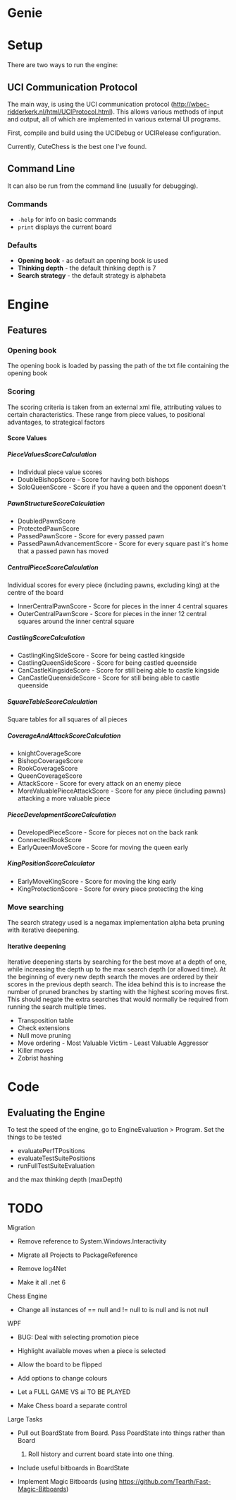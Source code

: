 # Genie #

# Setup #

There are two ways to run the engine:

## UCI Communication Protocol ##

The main way, is using the UCI communication protocol (http://wbec-ridderkerk.nl/html/UCIProtocol.html). This allows various methods of input and output, all of which are implemented in various external UI programs. 

First, compile and build using the UCIDebug or UCIRelease configuration.

Currently, CuteChess is the best one I've found.

## Command Line ##

It can also be run from the command line (usually for debugging).

### Commands ###

* `-help` for info on basic commands
* `print` displays the current board

### Defaults ###

* **Opening book** - as default an opening book is used
* **Thinking depth** - the default thinking depth is 7 
* **Search strategy** - the default strategy is alphabeta

# Engine #

## Features ##

### Opening book ###

The opening book is loaded by passing the path of the txt file containing the opening book

### Scoring ###

The scoring criteria is taken from an external xml file, attributing values to certain characteristics.
These range from piece values, to positional advantages, to strategical factors

#### Score Values ####

##### PieceValuesScoreCalculation #####

* Individual piece value scores
* DoubleBishopScore - Score for having both bishops
* SoloQueenScore - Score if you have a queen and the opponent doesn't

##### PawnStructureScoreCalculation #####

* DoubledPawnScore
* ProtectedPawnScore
* PassedPawnScore - Score for every passed pawn
* PassedPawnAdvancementScore - Score for every square past it's home that a passed pawn has moved

##### CentralPieceScoreCalculation #####

Individual scores for every piece (including pawns, excluding king) at the centre of the board

* InnerCentralPawnScore - Score for pieces in the inner 4 central squares
* OuterCentralPawnScore - Score for pieces in the inner 12 central squares around the inner central square

##### CastlingScoreCalculation #####

* CastlingKingSideScore - Score for being castled kingside
* CastlingQueenSideScore - Score for being castled queenside
* CanCastleKingsideScore - Score for still being able to castle kingside
* CanCastleQueensideScore - Score for still being able to castle queenside

##### SquareTableScoreCalculation #####

Square tables for all squares of all pieces

##### CoverageAndAttackScoreCalculation #####

* knightCoverageScore
* BishopCoverageScore
* RookCoverageScore
* QueenCoverageScore
* AttackScore - Score for every attack on an enemy piece
* MoreValuablePieceAttackScore - Score for any piece (including pawns) attacking a more valuable piece

##### PieceDevelopmentScoreCalculation #####

* DevelopedPieceScore - Score for pieces not on the back rank
* ConnectedRookScore
* EarlyQueenMoveScore - Score for moving the queen early

##### KingPositionScoreCalculator #####

* EarlyMoveKingScore - Score for moving the king early
* KingProtectionScore - Score for every piece protecting the king












### Move searching ###

The search strategy used is a negamax implementation alpha beta pruning with iterative deepening.

#### Iterative deepening ####

Iterative deepening starts by searching for the best move at a depth of one, while increasing the depth up to the max search depth (or allowed time). At the beginning of every new depth search the moves are ordered by their scores in the previous depth search. The idea behind this is to increase the number of pruned branches by starting with the highest scoring moves first. This should negate the extra searches that would normally be required from running the search multiple times.

* Transposition table
* Check extensions
* Null move pruning
* Move ordering - Most Valuable Victim - Least Valuable Aggressor
* Killer moves
* Zobrist hashing

# Code #

## Evaluating the Engine ##

To test the speed of the engine, go to EngineEvaluation > Program. Set the things to be tested

* evaluatePerfTPositions
* evaluateTestSuitePositions
* runFullTestSuiteEvaluation

and the max thinking depth (maxDepth)

# TODO #

Migration

* Remove reference to System.Windows.Interactivity
* Migrate all Projects to PackageReference
* Remove log4Net



* Make it all .net 6



Chess Engine

* Change all instances of == null and != null to is null and is not null

WPF

* BUG: Deal with selecting promotion piece

* Highlight available moves when a piece is selected

* Allow the board to be flipped

* Add options to change colours

* Let a FULL GAME VS ai TO BE PLAYED

* Make Chess board a separate control


Large Tasks

* Pull out BoardState from Board. Pass PoardState into things rather than Board
	1. Roll history and current board state into one thing. 

* Include useful bitboards in BoardState

* Implement Magic Bitboards (using https://github.com/Tearth/Fast-Magic-Bitboards)
